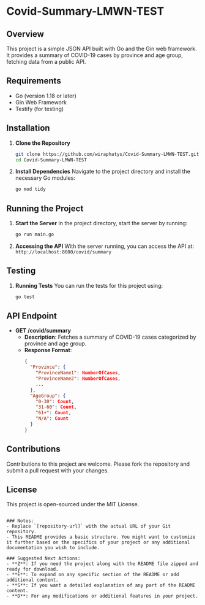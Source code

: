 # Covid-Summary-LMWN-TEST

## Overview
This project is a simple JSON API built with Go and the Gin web framework. It provides a summary of COVID-19 cases by province and age group, fetching data from a public API.

## Requirements
- Go (version 1.18 or later)
- Gin Web Framework
- Testify (for testing)

## Installation
1. **Clone the Repository**
   ```bash
   git clone https://github.com/wiraphatys/Covid-Summary-LMWN-TEST.git
   cd Covid-Summary-LMWN-TEST
   ```

2. **Install Dependencies**
   Navigate to the project directory and install the necessary Go modules:
   ```bash
   go mod tidy
   ```

## Running the Project
1. **Start the Server**
   In the project directory, start the server by running:
   ```bash
   go run main.go
   ```

2. **Accessing the API**
   With the server running, you can access the API at:
   `http://localhost:8080/covid/summary`

## Testing
1. **Running Tests**
   You can run the tests for this project using:
   ```bash
   go test
   ```

## API Endpoint
- **GET /covid/summary**
  - **Description**: Fetches a summary of COVID-19 cases categorized by province and age group.
  - **Response Format**:
    ```json
    {
      "Province": {
        "ProvinceName1": NumberOfCases,
        "ProvinceName2": NumberOfCases,
        ...
      },
      "AgeGroup": {
        "0-30": Count,
        "31-60": Count,
        "61+": Count,
        "N/A": Count
      }
    }
    ```

## Contributions
Contributions to this project are welcome. Please fork the repository and submit a pull request with your changes.

## License
This project is open-sourced under the MIT License.
```

### Notes:
- Replace `[repository-url]` with the actual URL of your Git repository.
- This README provides a basic structure. You might want to customize it further based on the specifics of your project or any additional documentation you wish to include.

### Suggested Next Actions:
- **Z**: If you need the project along with the README file zipped and ready for download.
- **E**: To expand on any specific section of the README or add additional content.
- **S**: If you want a detailed explanation of any part of the README content.
- **D**: For any modifications or additional features in your project.
